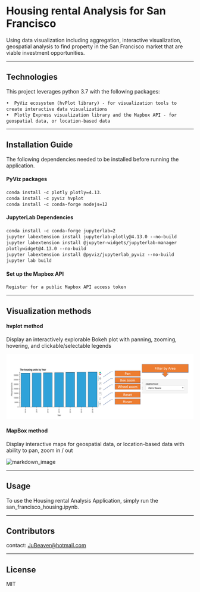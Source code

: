 # Housing rental Analysis for San Francisco

Using data visualization including aggregation, interactive visualization, geospatial analysis to find property in the San Francisco market that are viable investment opportunities. 

---

## Technologies

This project leverages python 3.7 with the following packages:

    •  PyViz ecosystem (hvPlot library) - for visualization tools to create interactive data visualizations
    •  Plotly Express visualization library and the Mapbox API - for geospatial data, or location-based data

---

## Installation Guide

The following dependencies needed to be installed before running the application.
    
   #### PyViz packages
    conda install -c plotly plotly=4.13.
    conda install -c pyviz hvplot
    conda install -c conda-forge nodejs=12

   #### JupyterLab Dependencies
    conda install -c conda-forge jupyterlab=2
    jupyter labextension install jupyterlab-plotly@4.13.0 --no-build
    jupyter labextension install @jupyter-widgets/jupyterlab-manager plotlywidget@4.13.0 --no-build
    jupyter labextension install @pyviz/jupyterlab_pyviz --no-build
    jupyter lab build

  #### Set up the Mapbox API
    Register for a public Mapbox API access token 

---

## Visualization methods

  #### hvplot method
Display an interactively explorable Bokeh plot with panning, zooming, hovering, and clickable/selectable legends

![markdown_image](https://github.com/JuneB2021/Module-6-Challenge/blob/main/markdown_image/Bar%20Chart.PNG)

  #### MapBox method
Display interactive maps for geospatial data, or location-based data with ability to pan, zoom in / out 

![markdown_image](https://github.com/JuneB2021/Module-2-Challenge/blob/main/markdown_image/Map.png)

---

## Usage

To use the Housing rental Analysis Application, simply run the san_francisco_housing.ipynb. 

---

## Contributors

contact: JuBeaver@hotmail.com

---

## License

MIT
